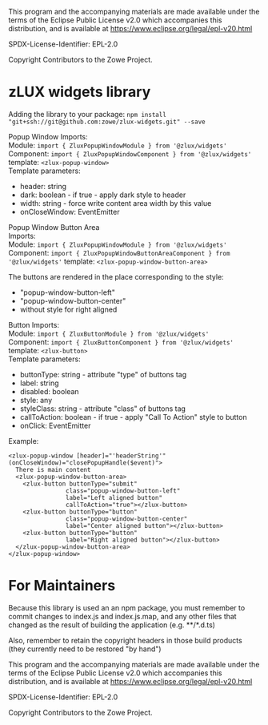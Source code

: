 This program and the accompanying materials are
made available under the terms of the Eclipse Public License v2.0 which accompanies
this distribution, and is available at https://www.eclipse.org/legal/epl-v20.html

SPDX-License-Identifier: EPL-2.0

Copyright Contributors to the Zowe Project.

# zLUX widgets library

Adding the library to your package:
`npm install "git+ssh://git@github.com:zowe/zlux-widgets.git" --save`

Popup Window
Imports:  
Module: `import { ZluxPopupWindowModule } from '@zlux/widgets'`  
Component: `import { ZluxPopupWindowComponent } from '@zlux/widgets'` template: `<zlux-popup-window>`  
Template parameters:
- header: string
- dark: boolean - if true - apply dark style to header
- width: string - force write content area width by this value
- onCloseWindow: EventEmitter

Popup Window Button Area  
Imports:  
Module: `import { ZluxPopupWindowModule } from '@zlux/widgets'`  
Component: `import { ZluxPopupWindowButtonAreaComponent } from '@zlux/widgets'` template:   `<zlux-popup-window-button-area>`

The buttons are rendered in the place corresponding to the style:
-  "popup-window-button-left"
-  "popup-window-button-center"
-  without style for right aligned

Button
Imports:  
Module: `import { ZluxButtonModule } from '@zlux/widgets'`  
Component: `import { ZluxButtonComponent } from '@zlux/widgets'` template: `<zlux-button>`  
Template parameters:
- buttonType: string -  attribute "type" of buttons tag
- label: string
- disabled: boolean
- style: any
- styleClass: string - attribute "class" of buttons tag
- callToAction: boolean - if true - apply "Call To Action" style to button
- onClick: EventEmitter

Example:
```
<zlux-popup-window [header]="'headerString'" (onCloseWindow)="closePopupHandle($event)">
  There is main content
  <zlux-popup-window-button-area>
    <zlux-button buttonType="submit"
                class="popup-window-button-left"
                label="Left aligned button"
                callToAction="true"></zlux-button>
    <zlux-button buttonType="button"
                class="popup-window-button-center"
                label="Center aligned button"></zlux-button>
    <zlux-button buttonType="button"
                label="Right aligned button"></zlux-button>
  </zlux-popup-window-button-area>
</zlux-popup-window>
```
# For Maintainers
Because this library is used an an npm package, you must remember to commit changes to index.js and index.js.map, and any other files that changed as the result of building the application (e.g. **/*.d.ts)

Also, remember to retain the copyright headers in those build products (they currently need to be restored "by hand")


This program and the accompanying materials are
made available under the terms of the Eclipse Public License v2.0 which accompanies
this distribution, and is available at https://www.eclipse.org/legal/epl-v20.html

SPDX-License-Identifier: EPL-2.0

Copyright Contributors to the Zowe Project.
